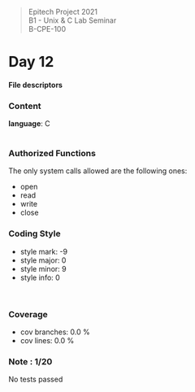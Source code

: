 > Epitech Project 2021 <br>
> B1 - Unix & C Lab Seminar<br>
> B-CPE-100

# Day 12
#### File descriptors

### Content
**language**: C<br>
<br>

### Authorized Functions
The only system calls allowed are the following ones:
- open
- read
- write
- close

### Coding Style
- style mark: -9
- style major: 0
- style minor: 9
- style info: 0
<br>

### Coverage
- cov branches: 0.0 % 
- cov lines: 0.0 % 

### Note : 1/20
No tests passed 